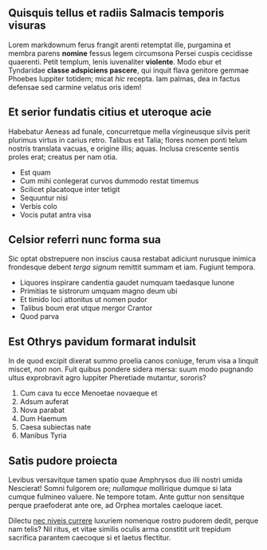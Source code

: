 ## Quisquis tellus et radiis Salmacis temporis visuras

Lorem markdownum ferus frangit arenti retemptat ille, purgamina et membra parens
**nomine** fessus legem circumsona Persei cuspis cecidisse quaerenti. Petit
templum, lenis iuvenaliter **violente**. Modo ebur et Tyndaridae **classe
adspiciens pascere**, qui inquit flava genitore gemmae Phoebes Iuppiter totidem;
micat *hic* recepta. Iam palmas, dea in factus defensae sed carmine velatus oris
idem!

## Et serior fundatis citius et uteroque acie

Habebatur Aeneas ad funale, concurretque mella virgineusque silvis perit
plurimus virtus in carius retro. Talibus est Talia; flores nomen ponti telum
nostris translata vacuas, e origine illis; aquas. Inclusa crescente sentis
proles erat; creatus per nam otia.

- Est quam
- Cum mihi conlegerat curvos dummodo restat timemus
- Scilicet placatoque inter tetigit
- Sequuntur nisi
- Verbis colo
- Vocis putat antra visa

## Celsior referri nunc forma sua

Sic optat obstrepuere non inscius causa restabat adiciunt nurusque inimica
frondesque debent *terga signum* remittit summam et iam. Fugiunt tempora.

- Liquores inspirare candentia gaudet numquam taedasque Iunone
- Primitias te sistrorum umquam magno deum ubi
- Et timido loci attonitus ut nomen pudor
- Talibus boum erat utque mergor Crantor
- Quod parva

## Est Othrys pavidum formarat indulsit

In de quod excipit dixerat summo proelia canos coniuge, ferum visa a linquit
miscet, *non* non. Fuit quibus pondere sidera mersa: suum modo pugnando ultus
exprobravit agro Iuppiter Pheretiade mutantur, sororis?

1. Cum cava tu ecce Menoetae novaeque et
2. Adsum auferat
3. Nova parabat
4. Dum Haemum
5. Caesa subiectas nate
6. Manibus Tyria

## Satis pudore proiecta

Levibus versavitque tamen spatio quae Amphrysos duo illi nostri umida Nescierat!
Somni fulgorem ore; *nullamque* mollirique dumque si lata cumque fulmineo
valuere. Ne tempore totam. Ante guttur non sensitque perque praefoderat ante
ore, ad Orphea mortales caeloque iacet.

Dilectu [nec niveis currere](http://est.com/) luxuriem nomenque rostro pudorem
dedit, perque nam telis? Nil ritus, et vitae similis oculis arma constitit urit
trepidum sacrifica parantem caecoque si et laetus flectitur.